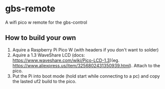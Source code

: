 # gbs-remote
A wifi pico w remote for the gbs-control

## How to build your own
1. Aquire a Raspberry Pi Pico W (with headers if you don't want to solder)
2. Aquire a 1.3 WaveShare LCD (docs: https://www.waveshare.com/wiki/Pico-LCD-1.3)(eg. https://www.aliexpress.us/item/3256802431350939.html). Attach to the pico.
3. Put the Pi into boot mode (hold start while connecting to a pc) and copy the lasted uf2 build to the pico.
